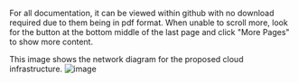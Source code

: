 For all documentation, it can be viewed within github with no download required due to them being in pdf format. When unable to scroll more, look for the button at the bottom middle of the last page and click "More Pages" to show more content.


This image shows the network diagram for the proposed cloud infrastructure. 
![image](https://github.com/fallenknox/automation-and-security/assets/119413736/286aba07-acce-4717-b185-150d84fa8440)
